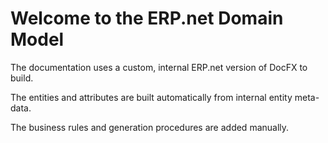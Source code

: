 # Welcome to the ERP.net Domain Model

The documentation uses a custom, internal ERP.net version of DocFX to build.

The entities and attributes are built automatically from internal entity meta-data.

The business rules and generation procedures are added manually.

